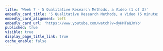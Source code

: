 ```yaml
---
title: 'Week 7 - 5 Qualitative Research Methods, a Video (1 of 3)'
embedly_card_title: '5 Qualitative Research Methods, a Video (5 minutes)'
embedly_card_alignment: left
embedly_card_url: 'https://www.youtube.com/watch?v=dyHMTaQJmYo'
published: true
visible: true
display_page_title_link: true
cache_enable: false
---
```

